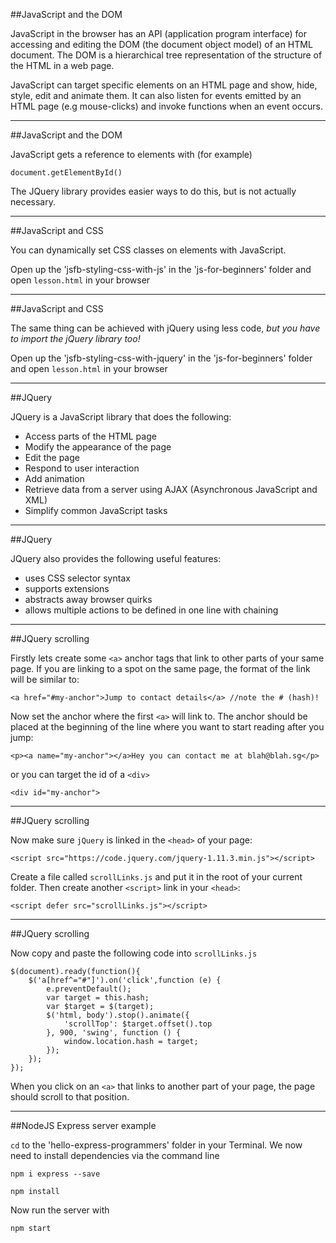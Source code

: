 ##JavaScript and the DOM

JavaScript in the browser has an API (application program interface) for accessing and editing the DOM (the document object model) of an HTML document. The DOM is a hierarchical tree representation of the structure of the HTML in a web page.

JavaScript can target specific elements on an HTML page and show, hide, style, edit and animate them. It can also listen for events emitted by an HTML page (e.g mouse-clicks) and invoke functions when an event occurs.

---

##JavaScript and the DOM

JavaScript gets a reference to elements with (for example)
```
document.getElementById()
```

The JQuery library provides easier ways to do this, but is not actually necessary.

---

##JavaScript and CSS

You can dynamically set CSS classes on elements with JavaScript.

Open up the 'jsfb-styling-css-with-js' in the 'js-for-beginners' folder and open `lesson.html` in your browser

---

##JavaScript and CSS

The same thing can be achieved with jQuery using less code, _but you have to import the jQuery library too!_

Open up the 'jsfb-styling-css-with-jquery' in the 'js-for-beginners' folder and open `lesson.html` in your browser

---

##JQuery

JQuery is a JavaScript library that does the following:
* Access parts of the HTML page
* Modify the appearance of the page
* Edit the page
* Respond to user interaction
* Add animation
* Retrieve data from a server using AJAX (Asynchronous JavaScript and XML)
* Simplify common JavaScript tasks

---

##JQuery

JQuery also provides the following useful features:
* uses CSS selector syntax
* supports extensions
* abstracts away browser quirks
* allows multiple actions to be defined in one line with chaining

---

##JQuery scrolling

Firstly lets create some `<a>` anchor tags that link to other parts of your same page. If you are linking to a spot on the same page, the format of the link will be similar to:
```
<a href="#my-anchor">Jump to contact details</a> //note the # (hash)!
```

Now set the anchor where the first `<a>` will link to. The anchor should be placed at the beginning of the line where you want to start reading after you jump:
```
<p><a name="my-anchor"></a>Hey you can contact me at blah@blah.sg</p>
```
or you can target the id of a `<div>`
```
<div id="my-anchor">
```

---

##JQuery scrolling

Now make sure `jQuery` is linked in the `<head>` of your page:
```
<script src="https://code.jquery.com/jquery-1.11.3.min.js"></script>
```

Create a file called `scrollLinks.js` and put it in the root of your current folder. Then create another `<script>` link in your `<head>`:
```
<script defer src="scrollLinks.js"></script>
```

---

##JQuery scrolling

Now copy and paste the following code into `scrollLinks.js`

```
$(document).ready(function(){
	$('a[href^="#"]').on('click',function (e) {
	    e.preventDefault();
	    var target = this.hash;
	    var $target = $(target);
	    $('html, body').stop().animate({
	        'scrollTop': $target.offset().top
	    }, 900, 'swing', function () {
	        window.location.hash = target;
	    });
	});
});
```

When you click on an `<a>` that links to another part of your page, the page should scroll to that position.

---

##NodeJS Express server example

`cd` to the 'hello-express-programmers' folder in your Terminal. We now need to install dependencies via the command line
```
npm i express --save
```
```
npm install
```

Now run the server with
```
npm start
```
